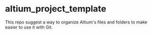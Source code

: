 # altium_project_template
This repo suggest a way to organize Altium's files and folders to make easier to use it with Git.
